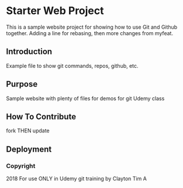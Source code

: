 # Starter Web Project

This is a sample website project for showing how to use Git and Github together.  Adding a line for rebasing, then more changes from myfeat.

## Introduction

Example file to show git commands, repos, github, etc.

## Purpose

Sample website with plenty of files for demos for git Udemy class

## How To Contribute

fork THEN update

## Deployment

### Copyright

2018 For use ONLY in Udemy git training by Clayton Tim A